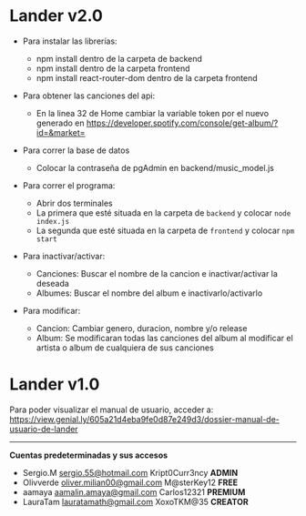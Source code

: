 # Lander v2.0
* Para instalar las librerías:
    * npm install dentro de la carpeta de backend
    * npm install dentro de la carpeta frontend
    * npm install react-router-dom dentro de la carpeta frontend

* Para obtener las canciones del api:
    * En la linea 32 de Home cambiar la variable token por el nuevo generado en https://developer.spotify.com/console/get-album/?id=&market=

* Para correr la base de datos
    * Colocar la contraseña de pgAdmin en backend/music_model.js

* Para correr el programa:
    * Abrir dos terminales
	* La primera que esté situada en la carpeta de `backend` y colocar `node index.js`
	* La segunda que esté situada en la carpeta de `frontend` y colocar `npm start`

* Para inactivar/activar:
    * Canciones: Buscar el nombre de la cancion e inactivar/activar la deseada
    * Albumes: Buscar el nombre del album e inactivarlo/activarlo

* Para modificar:
    * Cancion: Cambiar genero, duracion, nombre y/o release
    * Album: Se modificaran todas las canciones del album al modificar el artista o album de cualquiera de sus canciones

# Lander v1.0
Para poder visualizar el manual de usuario, acceder a: https://view.genial.ly/605a21d4eba9fe0d87e249d3/dossier-manual-de-usuario-de-lander



______________________________________________________________________________
**Cuentas predeterminadas y sus accesos**
- Sergio.M sergio.55@hotmail.com Kript0Curr3ncy **ADMIN**
- Olivverde oliver.milian00@gmail.com M@sterKey12 **FREE**
- aamaya aamalin.amaya@gmail.com Carlos12321 **PREMIUM**
- LauraTam lauratamath@gmail.com XoxoTKM@35 **CREATOR**

